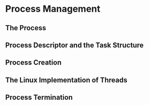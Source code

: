 # Process Management

## The Process

## Process Descriptor and the Task Structure

## Process Creation

## The Linux Implementation of Threads

## Process Termination
